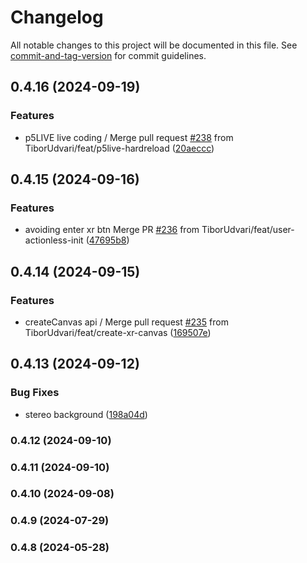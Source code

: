 # Changelog

All notable changes to this project will be documented in this file. See [commit-and-tag-version](https://github.com/absolute-version/commit-and-tag-version) for commit guidelines.

## 0.4.16 (2024-09-19)


### Features

* p5LIVE live coding / Merge pull request [#238](https://github.com/stalgiag/p5.xr/issues/238) from TiborUdvari/feat/p5live-hardreload ([20aeccc](https://github.com/stalgiag/p5.xr/commit/20aeccc8ed263a32b05e812bec8e0a0735859000))

## 0.4.15 (2024-09-16)


### Features

* avoiding enter xr btn Merge PR [#236](https://github.com/stalgiag/p5.xr/issues/236) from TiborUdvari/feat/user-actionless-init ([47695b8](https://github.com/stalgiag/p5.xr/commit/47695b8b491ef1b0be0b850a42141d7fb3b79c0b))

## 0.4.14 (2024-09-15)


### Features

*  createCanvas api / Merge pull request [#235](https://github.com/stalgiag/p5.xr/issues/235) from TiborUdvari/feat/create-xr-canvas ([169507e](https://github.com/stalgiag/p5.xr/commit/169507e4e4e495a04aa405c9d66dc406da4742d6))

## 0.4.13 (2024-09-12)


### Bug Fixes

* stereo background ([198a04d](https://github.com/stalgiag/p5.xr/commit/198a04dc7617df719647ff03a3bf4b0f2e3745bb))

### 0.4.12 (2024-09-10)

### 0.4.11 (2024-09-10)

### 0.4.10 (2024-09-08)

### 0.4.9 (2024-07-29)

### 0.4.8 (2024-05-28)
